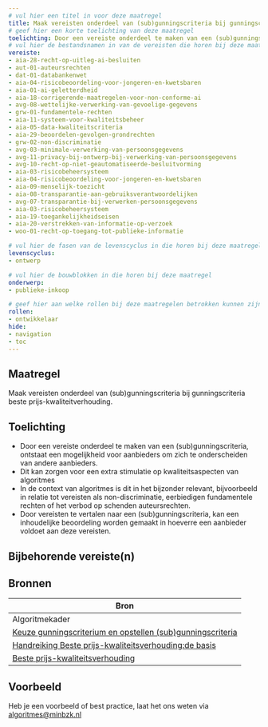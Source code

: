 ```yaml
---
# vul hier een titel in voor deze maatregel
title: Maak vereisten onderdeel van (sub)gunningscriteria bij gunningscriteria beste prijs-kwaliteitverhouding.
# geef hier een korte toelichting van deze maatregel
toelichting: Door een vereiste onderdeel te maken van een (sub)gunningscriteria, ontstaat een mogelijkheid voor aanbieders om zich te onderscheiden van andere aanbieders. Dit kan zorgen voor een extra stimulatie op kwaliteitsaspecten van algoritmes. 
# vul hier de bestandsnamen in van de vereisten die horen bij deze maatregel
vereiste: 
- aia-28-recht-op-uitleg-ai-besluiten
- aut-01-auteursrechten
- dat-01-databankenwet
- aia-04-risicobeoordeling-voor-jongeren-en-kwetsbaren
- aia-01-ai-geletterdheid
- aia-18-corrigerende-maatregelen-voor-non-conforme-ai
- avg-08-wettelijke-verwerking-van-gevoelige-gegevens
- grw-01-fundamentele-rechten
- aia-11-systeem-voor-kwaliteitsbeheer
- aia-05-data-kwaliteitscriteria
- aia-29-beoordelen-gevolgen-grondrechten
- grw-02-non-discriminatie
- avg-03-minimale-verwerking-van-persoonsgegevens
- avg-11-privacy-bij-ontwerp-bij-verwerking-van-persoonsgegevens
- avg-10-recht-op-niet-geautomatiseerde-besluitvorming
- aia-03-risicobeheersysteem
- aia-04-risicobeoordeling-voor-jongeren-en-kwetsbaren
- aia-09-menselijk-toezicht
- aia-08-transparantie-aan-gebruiksverantwoordelijken
- avg-07-transparantie-bij-verwerken-persoonsgegevens
- aia-03-risicobeheersysteem
- aia-19-toegankelijkheidseisen
- aia-20-verstrekken-van-informatie-op-verzoek
- woo-01-recht-op-toegang-tot-publieke-informatie

# vul hier de fasen van de levenscyclus in die horen bij deze maatregel
levenscyclus: 
- ontwerp

# vul hier de bouwblokken in die horen bij deze maatregel
onderwerp: 
- publieke-inkoop

# geef hier aan welke rollen bij deze maatregelen betrokken kunnen zijn
rollen:
- ontwikkelaar
hide:
- navigation
- toc
---
```

 
<!-- Let op! onderstaande regel met 'tags' niet weghalen! Deze maakt automatisch de knopjes op basis van de metadata  -->
<!-- tags -->

## Maatregel
<!-- Vul hier een omschrijving in van wat deze maatregel inhoudt. -->
Maak vereisten onderdeel van (sub)gunningscriteria bij gunningscriteria beste prijs-kwaliteitverhouding. 

## Toelichting
<!-- Geef hier een toelichting van deze maatregel -->
- Door een vereiste onderdeel te maken van een (sub)gunningscriteria, ontstaat een mogelijkheid voor aanbieders om zich te onderscheiden van andere aanbieders.
- Dit kan zorgen voor een extra stimulatie op kwaliteitsaspecten van algoritmes
- In de context van algoritmes is dit in het bijzonder relevant, bijvoorbeeld in relatie tot vereisten als non-discriminatie, eerbiedigen fundamentele rechten of het verbod op schenden auteursrechten. 
- Door vereisten te vertalen naar een (sub)gunningscriteria, kan een inhoudelijke beoordeling worden gemaakt in hoeverre een aanbieder voldoet aan deze vereisten.

## Bijbehorende vereiste(n)
<!-- Hier volgt een lijst met vereisten op basis van de in de metadata ingevulde vereiste -->

<!-- Let op! onderstaande regel met 'list_vereisten_on_maatregelen_page' niet weghalen! Deze maakt automatisch een lijst van bijbehorende verseisten op basis van de metadata  -->
<!-- list_vereisten_on_maatregelen_page -->

## Bronnen 
<!-- Vul hier de relevante bronnen in voor deze maatregel -->

| Bron                        |
|-----------------------------|
| Algoritmekader |  
| [Keuze gunningscriterium en opstellen (sub)gunningscriteria](https://www.pianoo.nl/nl/inkoopproces/fase-1-voorbereiden/keuze-gunningscriterium-en-opstellen-subgunningscriteria) |
| [Handreiking Beste prijs-kwaliteitsverhouding:de basis](https://www.pianoo.nl/nl/document/21647/handreiking-beste-prijs-kwaliteitverhouding-de-basis) |
| [Beste prijs-kwaliteitsverhouding](https://www.pianoo.nl/nl/inkopen-het-kort/hoe-ga-ik-met-de-regels-om/gunningscriteria/beste-prijs-kwaliteitverhouding) |


## Voorbeeld
<!-- Voeg hier een voorbeeld toe, door er bijvoorbeeld naar te verwijzen -->

Heb je een voorbeeld of best practice, laat het ons weten via [algoritmes@minbzk.nl](mailto:algoritmes@minbzk.nl)
